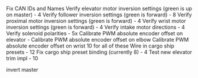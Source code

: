 Fix CAN IDs and Names
Verify elevator motor inversion settings (green is up on master) - 4
Verify follower inversion settings (green is forward) - 8
Verify proximal motor inversion settings (green is forward) - 4
Verify wrist motor inversion settings (green is forward) - 4
Verify intake motor directions - 4
Verify solenoid polarities - 5x
Calibrate PWM absolute encoder offset on elevator -
Calibrate PWM absolute encoder offset on elbow
Calibrate PWM absolute encoder offset on wrist
 10 for all of these
Wire in cargo ship presets - 12
Fix cargo ship preset binding (currently 8) - 4
Test new elevator trim impl - 10


invert master
